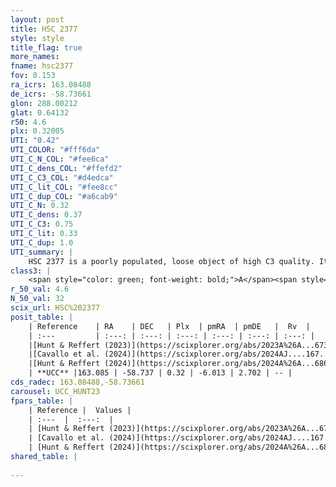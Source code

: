 ```yaml
---
layout: post
title: HSC 2377
style: style
title_flag: true
more_names: 
fname: hsc2377
fov: 0.153
ra_icrs: 163.08488
de_icrs: -58.73661
glon: 288.00212
glat: 0.64132
r50: 4.6
plx: 0.32005
UTI: "0.42"
UTI_COLOR: "#fff6da"
UTI_C_N_COL: "#fee6ca"
UTI_C_dens_COL: "#ffefd2"
UTI_C_C3_COL: "#d4edca"
UTI_C_lit_COL: "#fee8cc"
UTI_C_dup_COL: "#a6cab9"
UTI_C_N: 0.32
UTI_C_dens: 0.37
UTI_C_C3: 0.75
UTI_C_lit: 0.33
UTI_C_dup: 1.0
UTI_summary: |
    HSC 2377 is a poorly populated, loose object of high C3 quality. It was recently reported in the literature.
class3: |
    <span style="color: green; font-weight: bold;">A</span><span style="color: #FFC300; font-weight: bold;">B</span>
r_50_val: 4.6
N_50_val: 32
scix_url: HSC%202377
posit_table: |
    | Reference    | RA    | DEC   | Plx  | pmRA  | pmDE   |  Rv  |
    | :---         | :---: | :---: | :---: | :---: | :---: | :---: |
    |[Hunt & Reffert (2023)](https://scixplorer.org/abs/2023A%26A...673A.114H) | 162.987 | -58.699 | 0.322 | -6.017 | 2.682 | -- |
    |[Cavallo et al. (2024)](https://scixplorer.org/abs/2024AJ....167...12C) | 163.107 | -58.765 | 0.321 | -- | -- | -- |
    |[Hunt & Reffert (2024)](https://scixplorer.org/abs/2024A%26A...686A..42H) | 162.987 | -58.699 | 0.322 | -6.017 | 2.682 | -- |
    | **UCC** |163.085 | -58.737 | 0.32 | -6.013 | 2.702 | -- | 
cds_radec: 163.08488,-58.73661
carousel: UCC_HUNT23
fpars_table: |
    | Reference |  Values |
    | :---  |  :---:  |
    | [Hunt & Reffert (2023)](https://scixplorer.org/abs/2023A%26A...673A.114H) | `AV50=1.223, diffAV50=2.317, MOD50=12.192, logAge50=7.975` |
    | [Cavallo et al. (2024)](https://scixplorer.org/abs/2024AJ....167...12C) | `AV50=0.89, dMod50=12.23, logAge50=7.98, [Fe/H]50=0.11` |
    | [Hunt & Reffert (2024)](https://scixplorer.org/abs/2024A%26A...686A..42H) | `MassJ=250.275` |
shared_table: |
    
---
```

